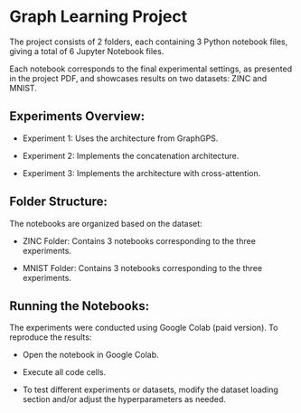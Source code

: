 # Graph Learning Project

The project consists of 2 folders, each containing 3 Python notebook files, giving a total of 6 Jupyter Notebook files.

Each notebook corresponds to the final experimental settings, as presented in the project PDF, and showcases results on two datasets: ZINC and MNIST.

## Experiments Overview:
- Experiment 1: Uses the architecture from GraphGPS.

- Experiment 2: Implements the concatenation architecture.

- Experiment 3: Implements the architecture with cross-attention.


## Folder Structure:
The notebooks are organized based on the dataset:

- ZINC Folder: Contains 3 notebooks corresponding to the three experiments.

- MNIST Folder: Contains 3 notebooks corresponding to the three experiments.


## Running the Notebooks:
The experiments were conducted using Google Colab (paid version). To reproduce the results:

- Open the notebook in Google Colab.

- Execute all code cells.

- To test different experiments or datasets, modify the dataset loading section and/or adjust the hyperparameters as needed.
